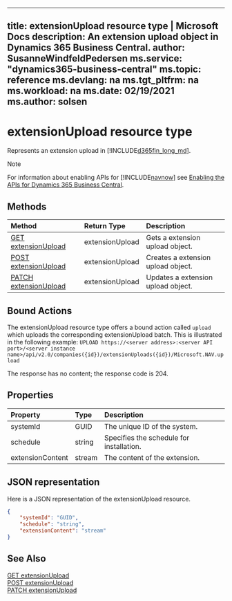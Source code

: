 
---
title: extensionUpload resource type | Microsoft Docs
description: An extension upload object in Dynamics 365 Business Central.
author: SusanneWindfeldPedersen
ms.service: "dynamics365-business-central"
ms.topic: reference
ms.devlang: na
ms.tgt_pltfrm: na
ms.workload: na
ms.date: 02/19/2021
ms.author: solsen
---

# extensionUpload resource type

<!-- START>DO_NOT_EDIT -->
<!-- IMPORTANT:Do not edit any of the content between here and the END>DO_NOT_EDIT. -->
Represents an extension upload in [!INCLUDE[d365fin_long_md](../../includes/d365fin_long_md.md)].

> [!NOTE]
> For information about enabling APIs for [!INCLUDE[navnow](../../includes/navnow_md.md)] see [Enabling the APIs for Dynamics 365 Business Central](../enabling-apis-for-dynamics-nav.md).

## Methods

| Method | Return Type|Description |
|:--------------------|:-----------|:-------------------------|
|[GET extensionUpload](../api/dynamics_extensionupload_get.md)|extensionUpload|Gets a extension upload object.|
|[POST extensionUpload](../api/dynamics_extensionupload_create.md)|extensionUpload|Creates a extension upload object.|
|[PATCH extensionUpload](../api/dynamics_extensionupload_update.md)|extensionUpload|Updates a extension upload object.|

## Bound Actions

The extensionUpload resource type offers a bound action called `upload` which uploads the corresponding extensionUpload batch.
This is illustrated in the following example:
`UPLOAD https://<server address>:<server API port>/<server instance name>/api/v2.0/companies({id})/extensionUploads({id})/Microsoft.NAV.upload`

The response has no content; the response code is 204.


## Properties

| Property           | Type   |Description     |
|:-------------------|:-------|:---------------|
|systemId|GUID|The unique ID of the system.|
|schedule|string|Specifies the schedule for installation.|
|extensionContent|stream|The content of the extension.|

## JSON representation

Here is a JSON representation of the extensionUpload resource.


```json
{
    "systemId": "GUID",
    "schedule": "string",
    "extensionContent": "stream"
}
```
<!-- IMPORTANT: END>DO_NOT_EDIT -->

## See Also
[GET extensionUpload](../api/dynamics_extensionupload_get.md)  
[POST extensionUpload](../api/dynamics_extensionupload_create.md)  
[PATCH extensionUpload](../api/dynamics_extensionupload_update.md)  

